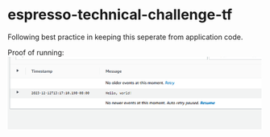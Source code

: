 # espresso-technical-challenge-tf

Following best practice in keeping this seperate from application code.

Proof of running:
![Alt text](image.png)